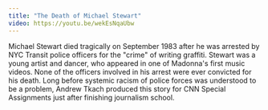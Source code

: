 ```yaml
---
title: "The Death of Michael Stewart"
video: https://youtu.be/wekEsNqaUbw
---
```


Michael Stewart died tragically on September 1983 after he was arrested by NYC Transit police officers for the "crime" of writing graffiti. Stewart was a young artist and dancer, who appeared in one of Madonna's first music videos. None of the officers involved  in his arrest were ever convicted for his death.  Long before systemic racism of police forces was understood to be a problem, Andrew Tkach produced this story for CNN Special Assignments just after finishing journalism school.
